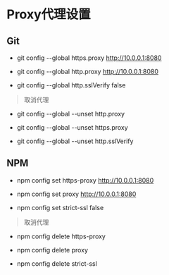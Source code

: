 # Proxy代理设置

## Git

* git config --global https.proxy <http://10.0.0.1:8080>

* git config --global http.proxy <http://10.0.0.1:8080>

* git config --global http.sslVerify false

> 取消代理

* git config --global --unset http.proxy

* git config --global --unset https.proxy

* git config --global --unset http.sslVerify

## NPM

* npm config set https-proxy <http://10.0.0.1:8080>

* npm config set proxy <http://10.0.0.1:8080>

* npm config set strict-ssl false

> 取消代理

* npm config delete https-proxy

* npm config delete proxy

* npm config delete strict-ssl
